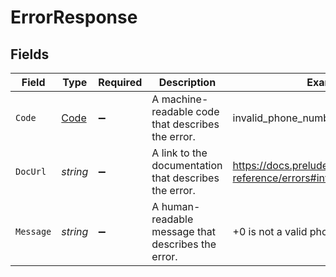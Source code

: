 # ErrorResponse


## Fields

| Field                                                             | Type                                                              | Required                                                          | Description                                                       | Example                                                           |
| ----------------------------------------------------------------- | ----------------------------------------------------------------- | ----------------------------------------------------------------- | ----------------------------------------------------------------- | ----------------------------------------------------------------- |
| `Code`                                                            | [Code](../../Models/Errors/Code.md)                               | :heavy_minus_sign:                                                | A machine-readable code that describes the error.                 | invalid_phone_number                                              |
| `DocUrl`                                                          | *string*                                                          | :heavy_minus_sign:                                                | A link to the documentation that describes the error.             | https://docs.prelude.so/api-reference/errors#invalid_phone_number |
| `Message`                                                         | *string*                                                          | :heavy_minus_sign:                                                | A human-readable message that describes the error.                | +0 is not a valid phone number                                    |